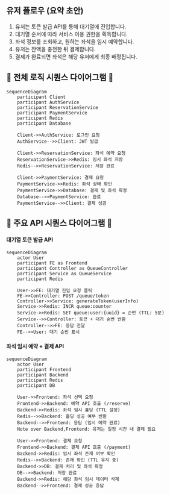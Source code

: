 ## 유저 플로우 (요약 초안)

1. 유저는 토큰 발급 API를 통해 대기열에 진입합니다.
2. 대기열 순서에 따라 서비스 이용 권한을 획득합니다.
3. 좌석 정보를 조회하고, 원하는 좌석을 임시 예약합니다.
4. 유저는 잔액을 충전한 뒤 결제합니다.
5. 결제가 완료되면 좌석은 해당 유저에게 최종 배정됩니다.

## 🍁 전체 로직 시퀀스 다이어그램 🍁
```mermaid
sequenceDiagram
    participant Client
    participant AuthService
    participant ReservationService
    participant PaymentService
    participant Redis
    participant Database

    Client->>AuthService: 로그인 요청
    AuthService-->>Client: JWT 발급

    Client->>ReservationService: 좌석 예약 요청
    ReservationService->>Redis: 임시 좌석 저장
    Redis-->>ReservationService: 저장 완료

    Client->>PaymentService: 결제 요청
    PaymentService->>Redis: 좌석 상태 확인
    PaymentService->>Database: 결제 및 좌석 확정
    Database-->>PaymentService: 완료
    PaymentService-->>Client: 결제 성공
```

## 🍁 주요 API 시퀀스 다이어그램 🍁

#### 대기열 토큰 발급 API
```mermaid
sequenceDiagram
    actor User
    participant FE as Frontend
    participant Controller as QueueController
    participant Service as QueueService
    participant Redis

    User->>FE: 대기열 진입 요청 클릭
    FE->>Controller: POST /queue/token
    Controller->>Service: generateToken(userInfo)
    Service->>Redis: INCR queue:counter
    Service->>Redis: SET queue:user:{uuid} = 순번 (TTL: 5분)
    Service-->>Controller: 토큰 + 대기 순번 반환
    Controller-->>FE: 응답 전달
    FE-->>User: 대기 순번 표시
```

#### 좌석 임시 예약 + 결제 API
```mermaid
sequenceDiagram
    actor User
    participant Frontend
    participant Backend
    participant Redis
    participant DB

    User->>Frontend: 좌석 선택 요청
    Frontend->>Backend: 예약 API 호출 (/reserve)
    Backend->>Redis: 좌석 임시 홀딩 (TTL 설정)
    Redis-->>Backend: 홀딩 성공 여부 반환
    Backend-->>Frontend: 응답 (임시 예약 완료)
    Note over Backend,Frontend: 유저는 일정 시간 내 결제 필요

    User->>Frontend: 결제 요청
    Frontend->>Backend: 결제 API 호출 (/payment)
    Backend->>Redis: 임시 좌석 존재 여부 확인
    Redis-->>Backend: 존재 확인 (TTL 유지 중)
    Backend->>DB: 결제 처리 및 좌석 확정
    DB-->>Backend: 저장 완료
    Backend->>Redis: 해당 좌석 임시 데이터 삭제
    Backend-->>Frontend: 결제 성공 응답
```
